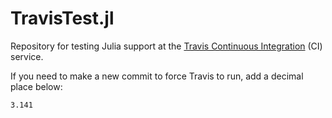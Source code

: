 # TravisTest.jl #

Repository for testing Julia support at
the [Travis Continuous Integration][travis] (CI) service.

If you need to make a new commit to force Travis to run, add a decimal place
below:

    3.141

[travis]: https://travis-ci.org/
